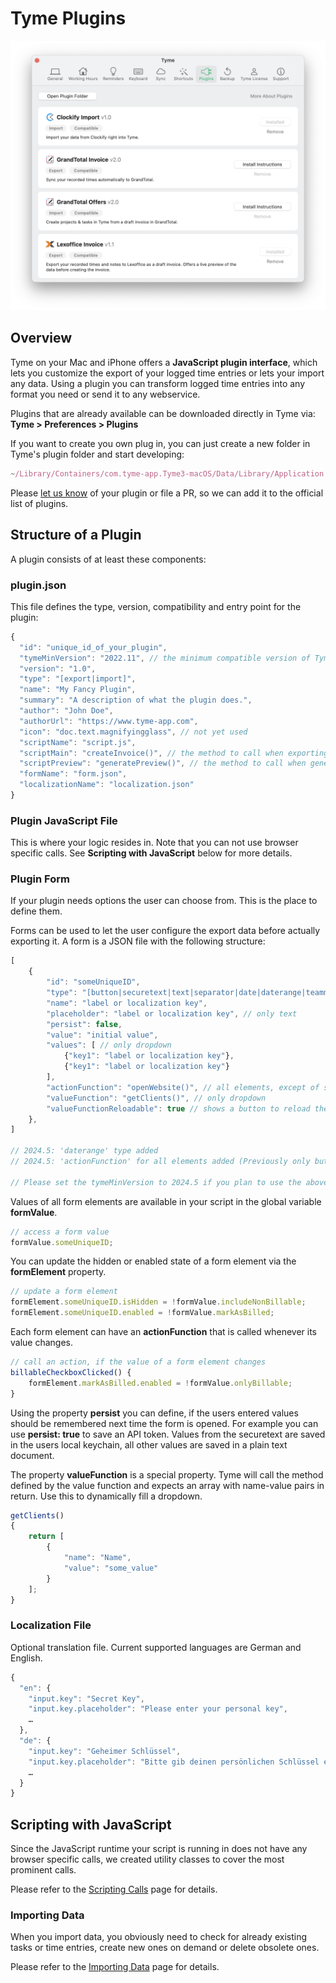 # Tyme Plugins

![macOS Plugins](/guides/plugins_macos.png)

## Overview

Tyme on your Mac and iPhone offers a **JavaScript plugin interface**, which lets you customize the export of your logged time entries or lets your import any data.
Using a plugin you can transform logged time entries into any format you need or send it to any webservice.

Plugins that are already available can be downloaded directly in Tyme via: **Tyme > Preferences > Plugins**

If you want to create you own plug in, you can just create a new folder in Tyme's plugin folder and start developing:

```javascript
~/Library/Containers/com.tyme-app.Tyme3-macOS/Data/Library/Application Support/plugins/[YOUR_PLUGIN_FOLDER]/
```

Please [let us know](https://www.tyme-app.com/en/contact/) of your plugin or file a PR, so we can add it to the official list of plugins.

## Structure of a Plugin

A plugin consists of at least these components:

### plugin.json

This file defines the type, version, compatibility and entry point for the plugin:

```javascript
{
  "id": "unique_id_of_your_plugin",
  "tymeMinVersion": "2022.11", // the minimum compatible version of Tyme for this plugin
  "version": "1.0",
  "type": "[export|import]",
  "name": "My Fancy Plugin",
  "summary": "A description of what the plugin does.",
  "author": "John Doe",
  "authorUrl": "https://www.tyme-app.com",
  "icon": "doc.text.magnifyingglass", // not yet used
  "scriptName": "script.js",
  "scriptMain": "createInvoice()", // the method to call when exporting
  "scriptPreview": "generatePreview()", // the method to call when generating a preview (HTML is expected in return), only export plugins
  "formName": "form.json",
  "localizationName": "localization.json"
}
```

### Plugin JavaScript File

This is where your logic resides in. Note that you can not use browser specific calls.
See **Scripting with JavaScript** below for more details.

### Plugin Form

If your plugin needs options the user can choose from. This is the place to define them.

Forms can be used to let the user configure the export data before actually exporting it.
A form is a JSON file with the following structure:

```javascript
[
    {
        "id": "someUniqueID",
        "type": "[button|securetext|text|separator|date|daterange|teammembers|tasks|checkbox|dropdown]",
        "name": "label or localization key",
        "placeholder": "label or localization key", // only text
        "persist": false,
        "value": "initial value",
        "values": [ // only dropdown
            {"key1": "label or localization key"},
            {"key1": "label or localization key"}
        ],
        "actionFunction": "openWebsite()", // all elements, except of separator
        "valueFunction": "getClients()", // only dropdown
        "valueFunctionReloadable": true // shows a button to reload the dropdown
    },
]

// 2024.5: 'daterange' type added
// 2024.5: 'actionFunction' for all elements added (Previously only button). 

// Please set the tymeMinVersion to 2024.5 if you plan to use the above features.


 ```

Values of all form elements are available in your script in the global variable **formValue**.

```javascript
// access a form value
formValue.someUniqueID;
 ```

You can update the hidden or enabled state of a form element via the **formElement** property.

```javascript
// update a form element
formElement.someUniqueID.isHidden = !formValue.includeNonBillable;
formElement.someUniqueID.enabled = !formValue.markAsBilled;
 ```

Each form element can have an **actionFunction** that is called whenever its value changes.

```javascript
// call an action, if the value of a form element changes
billableCheckboxClicked() {
    formElement.markAsBilled.enabled = !formValue.onlyBillable;
}
 ```

Using the property **persist** you can define, if the users entered values should be remembered next time the form is opened.
For example you can use **persist: true** to save an API token. Values from the securetext are saved in the users local keychain, all other values are saved in a plain text document.

The property **valueFunction** is a special property. Tyme will call the method defined by the value function and
expects an array with name-value pairs in return. Use this to dynamically fill a dropdown.

```javascript
getClients()
{
    return [
        {
            "name": "Name",
            "value": "some_value"
        }
    ];
}
 ```


### Localization File

Optional translation file. Current supported languages are German and English.

```javascript
{
  "en": {
    "input.key": "Secret Key",
    "input.key.placeholder": "Please enter your personal key",
    …
  },
  "de": {
    "input.key": "Geheimer Schlüssel",
    "input.key.placeholder": "Bitte gib deinen persönlichen Schlüssel ein",
    …
  }
}
```

## Scripting with JavaScript

Since the JavaScript runtime your script is running in does not have any browser specific calls, we created utility
classes to cover the most prominent calls.

Please refer to the [Scripting Calls](/guides/scripting_helpers.md) page for details.

### Importing Data

When you import data, you obviously need to check for already existing tasks or time entries, create new ones on demand or delete obsolete ones.

Please refer to the [Importing Data](/guides/importing_data.md) page for details.